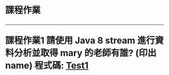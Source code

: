 <h1>課程作業
<hr>
  
課程作業1
  請使用 Java 8 stream 進行資料分析並取得 mary 的老師有誰? (印出 name)
  程式碼: <a href="src/test/java/com/study/SpringCoreCoursework/coursework1/Test1.java">Test1<a/>
